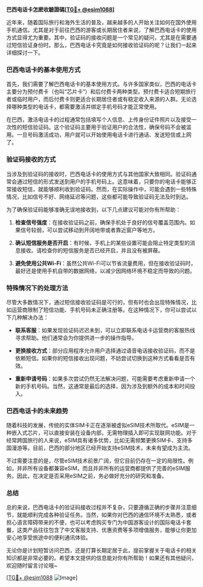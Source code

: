 **巴西电话卡怎麽收驗證碼[[TG💪+ @esim1088](https://t.me/s/esim1088)]**

近年来，随着国际旅行和海外生活的普及，越来越多的人开始关注如何在国外使用手机通信。尤其是对于前往巴西的游客或长期居住者来说，了解巴西电话卡的使用方式显得尤为重要。其中，验证码的接收问题是一个常见的疑问，尤其是在需要通过短信验证身份时。那么，巴西电话卡究竟是如何接收验证码的呢？让我们一起来详细探讨一下。

### 巴西电话卡的基本使用方式

首先，我们需要了解巴西电话卡的基本使用方式。与许多国家类似，巴西的电话卡主要分为预付费卡（也叫“芯片卡”）和后付费卡两种类型。预付费卡适合短期旅行者或临时用户，而后付费卡则更适合长期居住者或有稳定收入来源的人群。无论选择哪种类型的电话卡，都需要激活并绑定手机号码才能正常使用。

在巴西，激活电话卡的过程通常包括填写个人信息、上传身份证件照片以及接受一次性的短信验证码。这个验证码主要用于验证用户的合法性，确保号码不会被滥用。一旦号码激活成功，用户就可以开始使用电话卡进行通话、发送短信或上网了。

### 验证码接收的方式

当涉及到验证码的接收时，巴西电话卡的使用方式与其他国家大致相同。验证码通常会通过短信的形式发送到用户的手机号码上。这意味着，只要你的电话卡能够正常接收短信，就能够顺利收到验证码。然而，在实际操作中，可能会遇到一些特殊情况，比如信号不好、网络延迟等问题，这些都可能导致验证码无法及时到达。

为了确保验证码能够准确无误地接收到，以下几点建议可能对你有所帮助：

1. **检查信号强度**：在接收验证码之前，确保手机处于良好的信号覆盖范围内。如果信号较弱，可以尝试移动到开阔地带或者靠近窗户等地方。
   
2. **确认短信服务是否开启**：有时候，手机上的某些设置可能会阻止特定类型的消息接收。请检查你的短信服务是否已经开启，并且没有被屏蔽。

3. **避免使用公共Wi-Fi**：虽然公共Wi-Fi可以节省流量费用，但在接收验证码时，最好还是使用手机自带的数据网络，以减少因网络环境不稳定而导致的问题。

### 特殊情况下的处理方法

尽管大多数情况下，通过短信接收验证码是可行的，但有时也会出现特殊情况，比如运营商限制了短信功能、手机号码未正确注册等。在这种情况下，你可以尝试以下几种解决办法：

- **联系客服**：如果发现验证码迟迟未到，可以立即联系电话卡运营商的客服热线寻求帮助。他们通常会为你提供进一步的操作指导。
  
- **更换接收方式**：部分应用程序允许用户选择通过语音电话接收验证码，而不是依赖短信。如果你的短信接收出现问题，不妨尝试切换到这种方式看看是否有效。

- **重新申请号码**：如果多次尝试仍然无法解决问题，可能需要考虑重新申请一个新的手机号码。当然，这通常是最后的选择，因为涉及到额外的成本和时间投入。

### 巴西电话卡的未来趋势

随着科技的发展，传统的实体SIM卡正在逐渐被虚拟eSIM技术所取代。eSIM是一种嵌入式芯片，可以直接安装在设备内部，无需物理插入即可实现联网功能。对于经常跨国旅行的人来说，eSIM具有诸多优势，比如无需频繁更换SIM卡、支持多国漫游等。目前，巴西的部分地区已经开始支持eSIM技术，未来有望成为主流。

不过需要注意的是，尽管eSIM技术前景广阔，但它目前仍存在一定的局限性。例如，并非所有设备都兼容eSIM，而且并非所有的运营商都提供了完善的eSIM服务。因此，在决定是否采用eSIM之前，务必做好充分的研究和准备。

### 总结

总的来说，巴西电话卡的验证码接收过程并不复杂，只要遵循正确的步骤并注意细节，就能顺利完成各种验证任务。当然，如果你对巴西的通信环境不太熟悉，或者担心语言障碍带来的不便，也可以考虑购买专门为中国游客设计的国际电话卡套餐，这类产品往往包含了中文客服支持、优惠资费等多项增值服务，能够让你更加安心地享受旅途中的便利通讯体验。

无论你是计划短暂访问巴西，还是打算长期定居于此，提前掌握关于电话卡的相关知识都是非常必要的。希望本文提供的信息能对你有所帮助！如果还有其他疑问，欢迎随时留言讨论哦~

[[TG💪+ @esim1088](https://t.me/s/esim1088) ![Image](https://i.postimg.cc/4NQfJmqS/Snipaste-2025-05-13-00-14-12.png)]